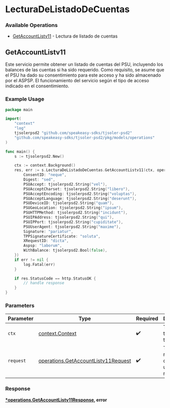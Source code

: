 # LecturaDeListadoDeCuentas

### Available Operations

* [GetAccountListv11](#getaccountlistv11) - Lectura de listado de cuentas

## GetAccountListv11

Este servicio permite obtener un listado de cuentas del PSU, incluyendo los balances de las cuentas si ha sido requerido. Como requisito, se asume que el PSU ha dado su consentimiento para este acceso y ha sido almacenado por el ASPSP. El funcionamiento del servicio según el tipo de acceso indicado en el consentimiento.

### Example Usage

```go
package main

import(
	"context"
	"log"
	tjsolerpsd2 "github.com/speakeasy-sdks/tjsoler-psd2"
	"github.com/speakeasy-sdks/tjsoler-psd2/pkg/models/operations"
)

func main() {
    s := tjsolerpsd2.New()

    ctx := context.Background()
    res, err := s.LecturaDeListadoDeCuentas.GetAccountListv11(ctx, operations.GetAccountListv11Request{
        ConsentID: "neque",
        Digest: "sed",
        PSUAccept: tjsolerpsd2.String("vel"),
        PSUAcceptCharset: tjsolerpsd2.String("libero"),
        PSUAcceptEncoding: tjsolerpsd2.String("voluptas"),
        PSUAcceptLanguage: tjsolerpsd2.String("deserunt"),
        PSUDeviceID: tjsolerpsd2.String("quam"),
        PSUGeoLocation: tjsolerpsd2.String("ipsum"),
        PSUHTTPMethod: tjsolerpsd2.String("incidunt"),
        PSUIPAddress: tjsolerpsd2.String("qui"),
        PSUIPPort: tjsolerpsd2.String("cupiditate"),
        PSUUserAgent: tjsolerpsd2.String("maxime"),
        Signature: "pariatur",
        TPPSignatureCertificate: "soluta",
        XRequestID: "dicta",
        Aspsp: "laborum",
        WithBalance: tjsolerpsd2.Bool(false),
    })
    if err != nil {
        log.Fatal(err)
    }

    if res.StatusCode == http.StatusOK {
        // handle response
    }
}
```

### Parameters

| Parameter                                                                                  | Type                                                                                       | Required                                                                                   | Description                                                                                |
| ------------------------------------------------------------------------------------------ | ------------------------------------------------------------------------------------------ | ------------------------------------------------------------------------------------------ | ------------------------------------------------------------------------------------------ |
| `ctx`                                                                                      | [context.Context](https://pkg.go.dev/context#Context)                                      | :heavy_check_mark:                                                                         | The context to use for the request.                                                        |
| `request`                                                                                  | [operations.GetAccountListv11Request](../../models/operations/getaccountlistv11request.md) | :heavy_check_mark:                                                                         | The request object to use for the request.                                                 |


### Response

**[*operations.GetAccountListv11Response](../../models/operations/getaccountlistv11response.md), error**

